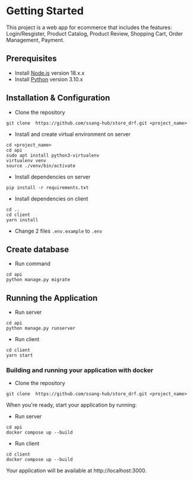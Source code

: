 # Getting Started

This project is a web app for ecommerce that includes the features: Login/Resgister, Product Catalog, Product Review, Shopping Cart, Order Management, Payment.

## Prerequisites

- Install [Node.js](https://nodejs.org/en/) version 18.x.x
- Install [Python](https://www.python.org/) version 3.10.x

## Installation & Configuration

- Clone the repository

```
git clone  https://github.com/ssang-hub/store_drf.git <project_name>
```

- Install and create virtual environment on server

```
cd <project_name>
cd api
sudo apt install python3-virtualenv
virtualenv venv
source ./venv/bin/activate
```

- Install dependencies on server

```
pip install -r requirements.txt
```

- Install dependencies on client

```
cd ..
cd client
yarn install
```

- Change 2 files `.env.example` to `.env`

## Create database

- Run command

```
cd api
python manage.py migrate
```

## Running the Application

- Run server

```
cd api
python manage.py runserver
```

- Run client

```
cd client
yarn start
```

### Building and running your application with docker
- Clone the repository

```
git clone  https://github.com/ssang-hub/store_drf.git <project_name>
```

When you're ready, start your application by running:
- Run server
```
cd api
docker compose up --build
```

- Run client
```
cd client
docker compose up --build
```

Your application will be available at http://localhost:3000.

